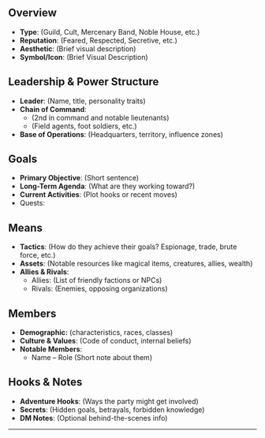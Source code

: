 
## Overview
- **Type**: (Guild, Cult, Mercenary Band, Noble House, etc.)
- **Reputation**: (Feared, Respected, Secretive, etc.)
- **Aesthetic**: (Brief visual description)
- **Symbol/Icon**: (Brief Visual Description)
## Leadership & Power Structure
- **Leader**: (Name, title, personality traits)
- **Chain of Command**:
  - (2nd in command and notable lieutenants)
  - (Field agents, foot soldiers, etc.)
- **Base of Operations**: (Headquarters, territory, influence zones)

## Goals
- **Primary Objective**: (Short sentence)
- **Long-Term Agenda**: (What are they working toward?)
- **Current Activities**: (Plot hooks or recent moves)
- Quests: 

## Means
- **Tactics**: (How do they achieve their goals? Espionage, trade, brute force, etc.)
- **Assets**: (Notable resources like magical items, creatures, allies, wealth)
- **Allies & Rivals**:
  - Allies: (List of friendly factions or NPCs)
  - Rivals: (Enemies, opposing organizations)

## Members
- **Demographic:** (characteristics, races, classes)
- **Culture & Values**: (Code of conduct, internal beliefs)
- **Notable Members**:
  - Name – Role (Short note about them)

## Hooks & Notes
- **Adventure Hooks**: (Ways the party might get involved)
- **Secrets**: (Hidden goals, betrayals, forbidden knowledge)
- **DM Notes**: (Optional behind-the-scenes info)

---
